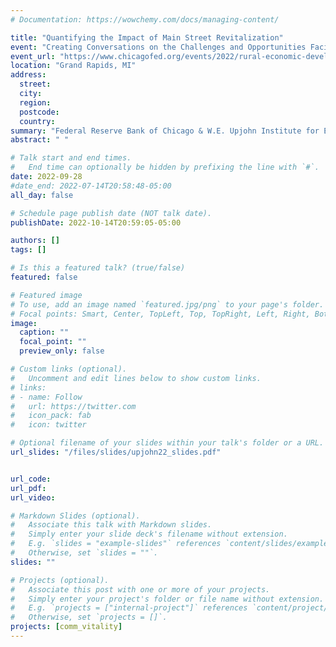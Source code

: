 ```yaml
---
# Documentation: https://wowchemy.com/docs/managing-content/

title: "Quantifying the Impact of Main Street Revitalization"
event: "Creating Conversations on the Challenges and Opportunities Facing Rural Economic Development"
event_url: "https://www.chicagofed.org/events/2022/rural-economic-development"
location: "Grand Rapids, MI"
address:
  street:
  city:
  region:
  postcode:
  country:
summary: "Federal Reserve Bank of Chicago & W.E. Upjohn Institute for Employment Research Conference"
abstract: " "

# Talk start and end times.
#   End time can optionally be hidden by prefixing the line with `#`.
date: 2022-09-28
#date_end: 2022-07-14T20:58:48-05:00
all_day: false

# Schedule page publish date (NOT talk date).
publishDate: 2022-10-14T20:59:05-05:00

authors: []
tags: []

# Is this a featured talk? (true/false)
featured: false

# Featured image
# To use, add an image named `featured.jpg/png` to your page's folder.
# Focal points: Smart, Center, TopLeft, Top, TopRight, Left, Right, BottomLeft, Bottom, BottomRight.
image:
  caption: ""
  focal_point: ""
  preview_only: false

# Custom links (optional).
#   Uncomment and edit lines below to show custom links.
# links:
# - name: Follow
#   url: https://twitter.com
#   icon_pack: fab
#   icon: twitter

# Optional filename of your slides within your talk's folder or a URL.
url_slides: "/files/slides/upjohn22_slides.pdf"


url_code:
url_pdf:
url_video:

# Markdown Slides (optional).
#   Associate this talk with Markdown slides.
#   Simply enter your slide deck's filename without extension.
#   E.g. `slides = "example-slides"` references `content/slides/example-slides.md`.
#   Otherwise, set `slides = ""`.
slides: ""

# Projects (optional).
#   Associate this post with one or more of your projects.
#   Simply enter your project's folder or file name without extension.
#   E.g. `projects = ["internal-project"]` references `content/project/deep-learning/index.md`.
#   Otherwise, set `projects = []`.
projects: [comm_vitality]
---
```

